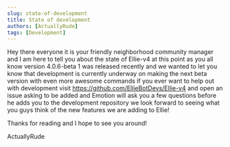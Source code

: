 ```yaml
---
slug: state-of-development
title: State of development
authors: [ActuallyRude]
tags: [Development]
---
```


Hey there everyone it is your friendly neighborhood community manager and I am here to tell you about the state of Ellie-v4 at this point as you all know version 4.0.6-beta 1 was released recently and we wanted to let you know that development is currently underway on making the next beta version with even more awesome commands if you ever want to help out with development visit https://github.com/EllieBotDevs/Ellie-v4 and open an issue asking to be added and Emotion will ask you a few questions before he adds you to the development repository we look forward to seeing what you guys think of the new features we are adding to Ellie!

Thanks for reading and I hope to see you around!

ActuallyRude